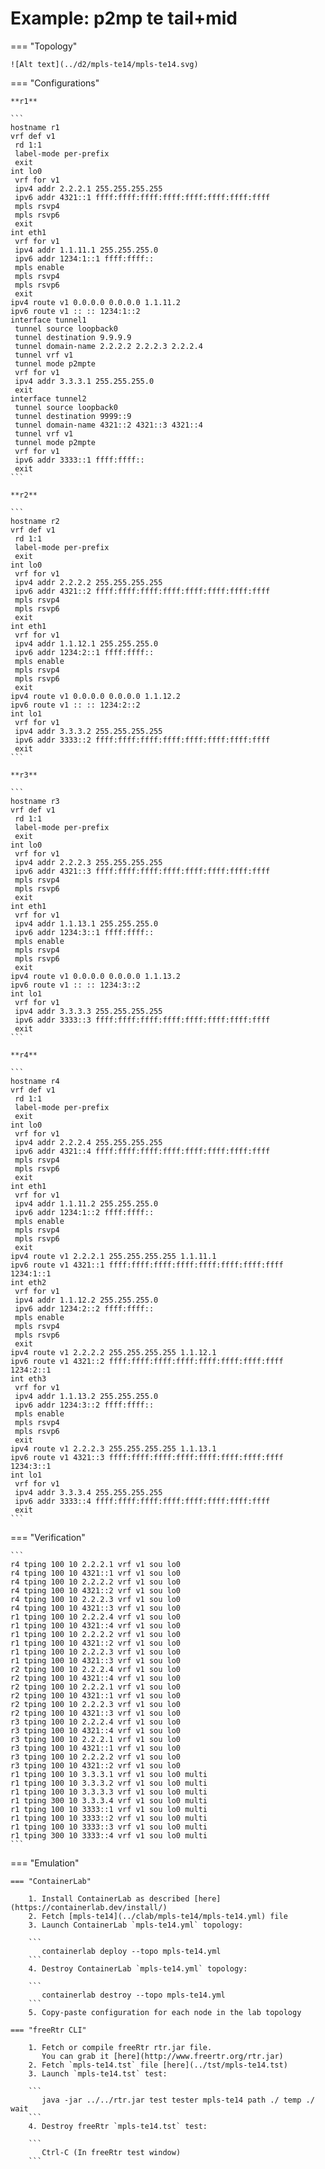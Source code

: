 # Example: p2mp te tail+mid

=== "Topology"

    ![Alt text](../d2/mpls-te14/mpls-te14.svg)

=== "Configurations"

    **r1**

    ```
    hostname r1
    vrf def v1
     rd 1:1
     label-mode per-prefix
     exit
    int lo0
     vrf for v1
     ipv4 addr 2.2.2.1 255.255.255.255
     ipv6 addr 4321::1 ffff:ffff:ffff:ffff:ffff:ffff:ffff:ffff
     mpls rsvp4
     mpls rsvp6
     exit
    int eth1
     vrf for v1
     ipv4 addr 1.1.11.1 255.255.255.0
     ipv6 addr 1234:1::1 ffff:ffff::
     mpls enable
     mpls rsvp4
     mpls rsvp6
     exit
    ipv4 route v1 0.0.0.0 0.0.0.0 1.1.11.2
    ipv6 route v1 :: :: 1234:1::2
    interface tunnel1
     tunnel source loopback0
     tunnel destination 9.9.9.9
     tunnel domain-name 2.2.2.2 2.2.2.3 2.2.2.4
     tunnel vrf v1
     tunnel mode p2mpte
     vrf for v1
     ipv4 addr 3.3.3.1 255.255.255.0
     exit
    interface tunnel2
     tunnel source loopback0
     tunnel destination 9999::9
     tunnel domain-name 4321::2 4321::3 4321::4
     tunnel vrf v1
     tunnel mode p2mpte
     vrf for v1
     ipv6 addr 3333::1 ffff:ffff::
     exit
    ```

    **r2**

    ```
    hostname r2
    vrf def v1
     rd 1:1
     label-mode per-prefix
     exit
    int lo0
     vrf for v1
     ipv4 addr 2.2.2.2 255.255.255.255
     ipv6 addr 4321::2 ffff:ffff:ffff:ffff:ffff:ffff:ffff:ffff
     mpls rsvp4
     mpls rsvp6
     exit
    int eth1
     vrf for v1
     ipv4 addr 1.1.12.1 255.255.255.0
     ipv6 addr 1234:2::1 ffff:ffff::
     mpls enable
     mpls rsvp4
     mpls rsvp6
     exit
    ipv4 route v1 0.0.0.0 0.0.0.0 1.1.12.2
    ipv6 route v1 :: :: 1234:2::2
    int lo1
     vrf for v1
     ipv4 addr 3.3.3.2 255.255.255.255
     ipv6 addr 3333::2 ffff:ffff:ffff:ffff:ffff:ffff:ffff:ffff
     exit
    ```

    **r3**

    ```
    hostname r3
    vrf def v1
     rd 1:1
     label-mode per-prefix
     exit
    int lo0
     vrf for v1
     ipv4 addr 2.2.2.3 255.255.255.255
     ipv6 addr 4321::3 ffff:ffff:ffff:ffff:ffff:ffff:ffff:ffff
     mpls rsvp4
     mpls rsvp6
     exit
    int eth1
     vrf for v1
     ipv4 addr 1.1.13.1 255.255.255.0
     ipv6 addr 1234:3::1 ffff:ffff::
     mpls enable
     mpls rsvp4
     mpls rsvp6
     exit
    ipv4 route v1 0.0.0.0 0.0.0.0 1.1.13.2
    ipv6 route v1 :: :: 1234:3::2
    int lo1
     vrf for v1
     ipv4 addr 3.3.3.3 255.255.255.255
     ipv6 addr 3333::3 ffff:ffff:ffff:ffff:ffff:ffff:ffff:ffff
     exit
    ```

    **r4**

    ```
    hostname r4
    vrf def v1
     rd 1:1
     label-mode per-prefix
     exit
    int lo0
     vrf for v1
     ipv4 addr 2.2.2.4 255.255.255.255
     ipv6 addr 4321::4 ffff:ffff:ffff:ffff:ffff:ffff:ffff:ffff
     mpls rsvp4
     mpls rsvp6
     exit
    int eth1
     vrf for v1
     ipv4 addr 1.1.11.2 255.255.255.0
     ipv6 addr 1234:1::2 ffff:ffff::
     mpls enable
     mpls rsvp4
     mpls rsvp6
     exit
    ipv4 route v1 2.2.2.1 255.255.255.255 1.1.11.1
    ipv6 route v1 4321::1 ffff:ffff:ffff:ffff:ffff:ffff:ffff:ffff 1234:1::1
    int eth2
     vrf for v1
     ipv4 addr 1.1.12.2 255.255.255.0
     ipv6 addr 1234:2::2 ffff:ffff::
     mpls enable
     mpls rsvp4
     mpls rsvp6
     exit
    ipv4 route v1 2.2.2.2 255.255.255.255 1.1.12.1
    ipv6 route v1 4321::2 ffff:ffff:ffff:ffff:ffff:ffff:ffff:ffff 1234:2::1
    int eth3
     vrf for v1
     ipv4 addr 1.1.13.2 255.255.255.0
     ipv6 addr 1234:3::2 ffff:ffff::
     mpls enable
     mpls rsvp4
     mpls rsvp6
     exit
    ipv4 route v1 2.2.2.3 255.255.255.255 1.1.13.1
    ipv6 route v1 4321::3 ffff:ffff:ffff:ffff:ffff:ffff:ffff:ffff 1234:3::1
    int lo1
     vrf for v1
     ipv4 addr 3.3.3.4 255.255.255.255
     ipv6 addr 3333::4 ffff:ffff:ffff:ffff:ffff:ffff:ffff:ffff
     exit
    ```

=== "Verification"

    ```
    r4 tping 100 10 2.2.2.1 vrf v1 sou lo0
    r4 tping 100 10 4321::1 vrf v1 sou lo0
    r4 tping 100 10 2.2.2.2 vrf v1 sou lo0
    r4 tping 100 10 4321::2 vrf v1 sou lo0
    r4 tping 100 10 2.2.2.3 vrf v1 sou lo0
    r4 tping 100 10 4321::3 vrf v1 sou lo0
    r1 tping 100 10 2.2.2.4 vrf v1 sou lo0
    r1 tping 100 10 4321::4 vrf v1 sou lo0
    r1 tping 100 10 2.2.2.2 vrf v1 sou lo0
    r1 tping 100 10 4321::2 vrf v1 sou lo0
    r1 tping 100 10 2.2.2.3 vrf v1 sou lo0
    r1 tping 100 10 4321::3 vrf v1 sou lo0
    r2 tping 100 10 2.2.2.4 vrf v1 sou lo0
    r2 tping 100 10 4321::4 vrf v1 sou lo0
    r2 tping 100 10 2.2.2.1 vrf v1 sou lo0
    r2 tping 100 10 4321::1 vrf v1 sou lo0
    r2 tping 100 10 2.2.2.3 vrf v1 sou lo0
    r2 tping 100 10 4321::3 vrf v1 sou lo0
    r3 tping 100 10 2.2.2.4 vrf v1 sou lo0
    r3 tping 100 10 4321::4 vrf v1 sou lo0
    r3 tping 100 10 2.2.2.1 vrf v1 sou lo0
    r3 tping 100 10 4321::1 vrf v1 sou lo0
    r3 tping 100 10 2.2.2.2 vrf v1 sou lo0
    r3 tping 100 10 4321::2 vrf v1 sou lo0
    r1 tping 100 10 3.3.3.1 vrf v1 sou lo0 multi
    r1 tping 100 10 3.3.3.2 vrf v1 sou lo0 multi
    r1 tping 100 10 3.3.3.3 vrf v1 sou lo0 multi
    r1 tping 300 10 3.3.3.4 vrf v1 sou lo0 multi
    r1 tping 100 10 3333::1 vrf v1 sou lo0 multi
    r1 tping 100 10 3333::2 vrf v1 sou lo0 multi
    r1 tping 100 10 3333::3 vrf v1 sou lo0 multi
    r1 tping 300 10 3333::4 vrf v1 sou lo0 multi
    ```

=== "Emulation"

    === "ContainerLab"

        1. Install ContainerLab as described [here](https://containerlab.dev/install/)  
        2. Fetch [mpls-te14](../clab/mpls-te14/mpls-te14.yml) file  
        3. Launch ContainerLab `mpls-te14.yml` topology:  

        ```
           containerlab deploy --topo mpls-te14.yml  
        ```
        4. Destroy ContainerLab `mpls-te14.yml` topology:  

        ```
           containerlab destroy --topo mpls-te14.yml  
        ```
        5. Copy-paste configuration for each node in the lab topology

    === "freeRtr CLI"

        1. Fetch or compile freeRtr rtr.jar file.  
           You can grab it [here](http://www.freertr.org/rtr.jar)  
        2. Fetch `mpls-te14.tst` file [here](../tst/mpls-te14.tst)  
        3. Launch `mpls-te14.tst` test:  

        ```
           java -jar ../../rtr.jar test tester mpls-te14 path ./ temp ./ wait
        ```
        4. Destroy freeRtr `mpls-te14.tst` test:  

        ```
           Ctrl-C (In freeRtr test window)
        ```

